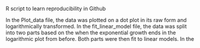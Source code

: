 R script to learn reproducibility in Github

In the Plot_data file, the data was plotted on a dot plot in its raw form and logarithmically transformed.
In the fit_linear_model file, the data was split into two parts based on the when the exponential growth ends in the logarithmic plot from before. Both parts were then fit to linear models.
In the 
